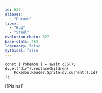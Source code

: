 ```yaml
---
id: 632
aliases:
  - "Durant"
types:
  - "Bug"
  - "Steel"
evolution-chain: 322
base-stats: 484
legendary: false
mythical: false
---
```

```dataviewjs
const { Pokemon } = await cJS();
dv.el("div").replaceChildren(
	Pokemon.Render.Sprite(dv.current().id)
);
```

[[Plains]]
